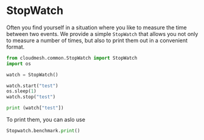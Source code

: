 # StopWatch

Often you find yourself in a situation where you like to measure the
time between two events. We provide a simple  `StopWatch` that allows
you not only to measure a number of times, but also to print them out in
a convenient format.

```python
from cloudmesh.common.StopWatch import StopWatch
import os

watch = StopWatch()

watch.start("test")
os.sleep(1)
watch.stop("test")

print (watch["test"])
```

To print them, you can aslo use

```python
Stopwatch.benchmark.print()
```
